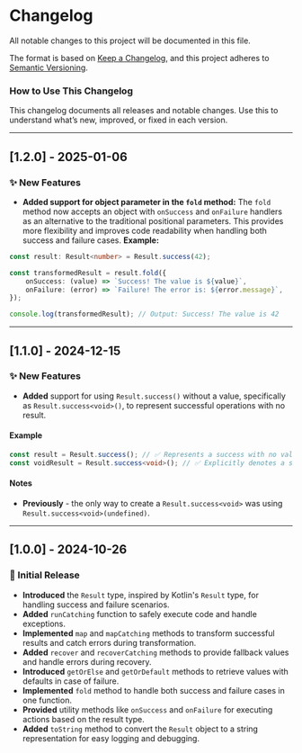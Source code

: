 # Changelog

All notable changes to this project will be documented in this file.

The format is based on [Keep a Changelog](https://keepachangelog.com/en/1.0.0/), and this project adheres to [Semantic Versioning](https://semver.org/spec/v2.0.0.html).

### **How to Use This Changelog**
This changelog documents all releases and notable changes. Use this to understand what’s new, improved, or fixed in each version.

---

## [1.2.0] - 2025-01-06

### ✨ New Features

- **Added support for object parameter in the `fold` method:**
  The `fold` method now accepts an object with `onSuccess` and `onFailure` handlers as an alternative to the traditional positional parameters. This provides more flexibility and improves code readability when handling both success and failure cases.
  **Example:**

```typescript
const result: Result<number> = Result.success(42);

const transformedResult = result.fold({
    onSuccess: (value) => `Success! The value is ${value}`,
    onFailure: (error) => `Failure! The error is: ${error.message}`,
});

console.log(transformedResult); // Output: Success! The value is 42
```

---

## [1.1.0] - 2024-12-15

### ✨ New Features
- **Added** support for using `Result.success()` without a value, specifically as `Result.success<void>()`, to represent successful operations with no result.

#### Example

```typescript
const result = Result.success(); // ✅ Represents a success with no value.
const voidResult = Result.success<void>(); // ✅ Explicitly denotes a success with void type.
```

#### Notes

- **Previously** - the only way to create a `Result.success<void>` was using `Result.success<void>(undefined)`.

---

## [1.0.0] - 2024-10-26
### 🚀 Initial Release
- **Introduced** the `Result` type, inspired by Kotlin's `Result` type, for handling success and failure scenarios.
- **Added** `runCatching` function to safely execute code and handle exceptions.
- **Implemented** `map` and `mapCatching` methods to transform successful results and catch errors during transformation.
- **Added** `recover` and `recoverCatching` methods to provide fallback values and handle errors during recovery.
- **Introduced** `getOrElse` and `getOrDefault` methods to retrieve values with defaults in case of failure.
- **Implemented** `fold` method to handle both success and failure cases in one function.
- **Provided** utility methods like `onSuccess` and `onFailure` for executing actions based on the result type.
- **Added** `toString` method to convert the `Result` object to a string representation for easy logging and debugging.
